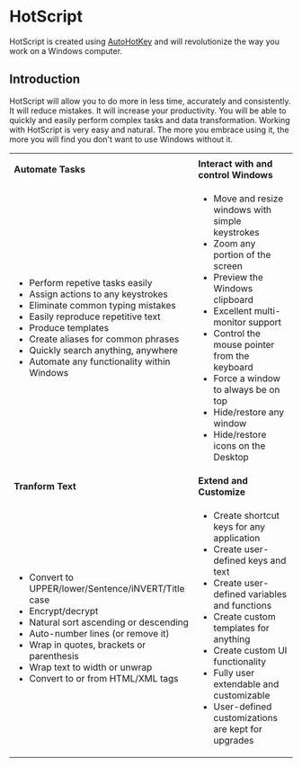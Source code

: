 # HotScript

HotScript is created using [AutoHotKey](http://www.ahkscript.org) and will revolutionize the way you work on a Windows computer.

## Introduction

HotScript will allow you to do more in less time, accurately and consistently. It will reduce mistakes. It will increase your productivity. You
will be able to quickly and easily perform complex tasks and data transformation. Working with HotScript is very easy and natural. The
more you embrace using it, the more you will find you don't want to use Windows without it.

|   |   |
|---|---|
|   |   |
| <b>Automate Tasks</b> | <b>Interact with and control Windows</b> |
| <ul><li>Perform repetive tasks easily</li><li>Assign actions to any keystrokes</li><li>Eliminate common typing mistakes</li><li>Easily reproduce repetitive text</li><li>Produce templates</li><li>Create aliases for common phrases</li><li>Quickly search anything, anywhere</li><li>Automate any functionality within Windows</li></ul> | <ul><li>Move and resize windows with simple keystrokes</li><li>Zoom any portion of the screen</li><li>Preview the Windows clipboard</li><li>Excellent multi-monitor support</li><li>Control the mouse pointer from the keyboard</li><li>Force a window to always be on top</li><li>Hide/restore any window</li><li>Hide/restore icons on the Desktop</li></ul> |
| <b>Tranform Text</b> | <b>Extend and Customize</b> |
| <ul><li>Convert to UPPER/lower/Sentence/iNVERT/Title case</li><li>Encrypt/decrypt</li><li>Natural sort ascending or descending</li><li>Auto-number lines (or remove it)</li><li>Wrap in quotes, brackets or parenthesis</li><li>Wrap text to width or unwrap</li><li>Convert to or from HTML/XML tags</li></ul> | <ul><li>Create shortcut keys for any application</li><li>Create user-defined keys and text</li><li>Create user-defined variables and functions</li><li>Create custom templates for anything</li><li>Create custom UI functionality</li><li>Fully user extendable and customizable</li><li>User-defined customizations are kept for upgrades</li></ul> |
